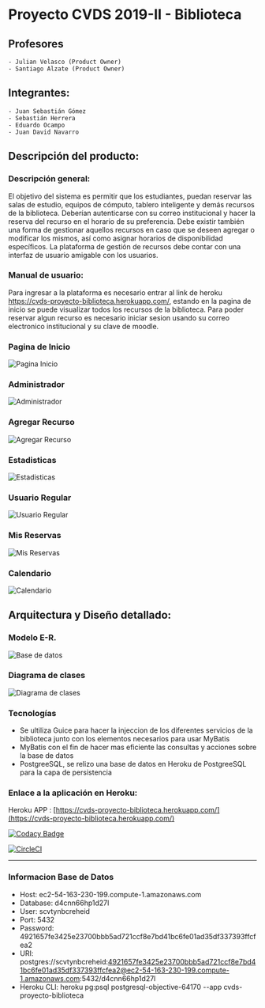 ﻿# Proyecto CVDS 2019-II - Biblioteca

## Profesores 
	- Julian Velasco (Product Owner)
	- Santiago Alzate (Product Owner)
	
## Integrantes:
	- Juan Sebastián Gómez 
	- Sebastián Herrera
	- Eduardo Ocampo 
	- Juan David Navarro


## Descripción del producto:

### Descripción general:
	
El objetivo del sistema es permitir que los estudiantes, puedan reservar las salas de estudio, equipos de cómputo, tablero inteligente y demás recursos de la biblioteca. Deberían autenticarse con su correo institucional y hacer la reserva del recurso en el horario de su preferencia. Debe existir también una forma de gestionar aquellos recursos en caso que se deseen agregar o modificar los mismos, así como asignar horarios de disponibilidad específicos. La plataforma de gestión de recursos debe contar con una interfaz de usuario amigable con los usuarios.

### Manual de usuario:

Para ingresar a la plataforma es necesario entrar al link de heroku https://cvds-proyecto-biblioteca.herokuapp.com/, estando en la pagina de inicio se puede visualizar todos los recursos de la biblioteca. Para poder reservar algun recurso es necesario iniciar sesion usando su correo electronico institucional y su clave de moodle.

### Pagina de Inicio
![Pagina Inicio](https://github.com/Proyecto-CVDS-20192/Proyecto-CVDS-Biblioteca/blob/master/img/Inicio.PNG)
### Administrador
![Administrador](https://github.com/Proyecto-CVDS-20192/Proyecto-CVDS-Biblioteca/blob/master/img/Admin.PNG)
### Agregar Recurso
![Agregar Recurso](https://github.com/Proyecto-CVDS-20192/Proyecto-CVDS-Biblioteca/blob/master/img/AgregarRecurso.PNG)
### Estadisticas
![Estadisticas](https://github.com/Proyecto-CVDS-20192/Proyecto-CVDS-Biblioteca/blob/master/img/Estadisticas.PNG)
### Usuario Regular
![Usuario Regular](https://github.com/Proyecto-CVDS-20192/Proyecto-CVDS-Biblioteca/blob/master/img/Regular.PNG)
### Mis Reservas
![Mis Reservas](https://github.com/Proyecto-CVDS-20192/Proyecto-CVDS-Biblioteca/blob/master/img/MisReservas.PNG)
### Calendario
![Calendario](https://github.com/Proyecto-CVDS-20192/Proyecto-CVDS-Biblioteca/blob/master/img/Calendario.PNG)
	
## Arquitectura y Diseño detallado:
### Modelo E-R.
![Base de datos](https://github.com/Proyecto-CVDS-20192/Proyecto-CVDS-Biblioteca/blob/master/img/Base%20de%20datos.png)
### Diagrama de clases
![Diagrama de clases](https://github.com/Proyecto-CVDS-20192/Proyecto-CVDS-Biblioteca/blob/master/img/Diagrama%20de%20clases.png)	

### Tecnologías

 - Se ultiliza Guice para hacer la injeccion de los diferentes servicios de la biblioteca 
 junto con los elementos necesarios para usar MyBatis
 - MyBatis con el fin de hacer mas eficiente las consultas y acciones sobre la base de datos
 - PostgreeSQL, se relizo una base de datos en Heroku de PostgreeSQL para la capa de persistencia

### Enlace a la aplicación en Heroku:
Heroku APP : [https://cvds-proyecto-biblioteca.herokuapp.com/](https://cvds-proyecto-biblioteca.herokuapp.com/)


[![Codacy Badge](https://api.codacy.com/project/badge/Grade/936c2a405ca14b45a130fc6a40aaf9b9)](https://www.codacy.com/manual/JuanCe28/Proyecto-CVDS-Biblioteca?utm_source=github.com&amp;utm_medium=referral&amp;utm_content=Proyecto-CVDS-20192/Proyecto-CVDS-Biblioteca&amp;utm_campaign=Badge_Grade)

[![CircleCI](https://circleci.com/gh/Proyecto-CVDS-20192/Proyecto-CVDS-Biblioteca.svg?style=svg)](https://circleci.com/gh/Proyecto-CVDS-20192/Proyecto-CVDS-Biblioteca)


-----------------------------------------------------------------------------------


### Informacion Base de Datos
 - Host: ec2-54-163-230-199.compute-1.amazonaws.com
 - Database: d4cnn66hp1d27l
 - User: scvtynbcreheid
 - Port: 5432
 - Password: 4921657fe3425e23700bbb5ad721ccf8e7bd41bc6fe01ad35df337393ffcfea2
 - URI: postgres://scvtynbcreheid:4921657fe3425e23700bbb5ad721ccf8e7bd41bc6fe01ad35df337393ffcfea2@ec2-54-163-230-199.compute-1.amazonaws.com:5432/d4cnn66hp1d27l
 - Heroku CLI: heroku pg:psql postgresql-objective-64170 --app cvds-proyecto-biblioteca
